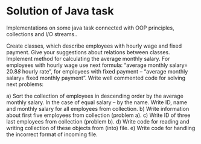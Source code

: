 # Solution of Java task
Implementations on some java task connected with OOP principles, collections and I/O streams..

Create classes, which describe employees with hourly wage and fixed payment. Give your suggestions
about relations between classes. Implement method for calculating the average monthly salary. For
employees with hourly wage use next formula: “average monthly salary= 20.8*8* hourly rate”, for employees
with fixed payment – “average monthly salary= fixed monthly payment”. Write well commented code for
solving next problems:

a) Sort the collection of employees in descending order by the average monthly salary. In the case of
equal salary – by the name. Write ID, name and monthly salary for all employees from collection.
b) Write information about first five employees from collection (problem a).
c) Write ID of three last employees from collection (problem b).
d) Write code for reading and writing collection of these objects from (into) file.
e) Write code for handling the incorrect format of incoming file.
